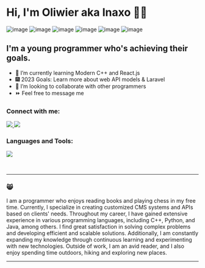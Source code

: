 # Hi, I'm Oliwier aka Inaxo 🙋‍♂️ 
![image](https://img.shields.io/badge/Vue.js-35495E?style=for-the-badge&logo=vuedotjs&logoColor=4FC08D)
![image](https://img.shields.io/badge/Nginx-009639?style=for-the-badge&logo=nginx&logoColor=white)
![image](https://img.shields.io/badge/redis-%23DD0031.svg?&style=for-the-badge&logo=redis&logoColor=white)
![image](https://img.shields.io/badge/React-20232A?style=for-the-badge&logo=react&logoColor=61DAFB)
![image](https://img.shields.io/badge/Chakra--UI-319795?style=for-the-badge&logo=chakra-ui&logoColor=white)
![image](https://img.shields.io/badge/CMake-064F8C?style=for-the-badge&logo=cmake&logoColor=white)
## I'm a young programmer who's achieving their goals.

- 📖 I’m currently learning Modern C++ and React.js 
- 🎆 2023 Goals: Learn more about web API models & Laravel
- 👯 I’m looking to collaborate with other programmers
- ⏩ Feel free to message me

### Connect with me:

<p align="left">
  <a href="https://www.linkedin.com/in/oliwier-g%C5%82owala-008b72237/">
    <img src="https://skillicons.dev/icons?i=linkedin" />
  </a>
    <a href="https://www.instagram.com/oli_glowala/">
    <img src="https://skillicons.dev/icons?i=instagram" />
  </a>
</p>

### Languages and Tools:

<p align="left">
    <img src="https://skillicons.dev/icons?i=cpp,vue,javascript,react,laravel,nodejs,py,visualstudio,qt,eclipse,firebase,linux,html,css,php" />
    </p>
<br />

---

### 😸 
<!-- ABOUT:START -->
I am a programmer who enjoys reading books and playing chess in my free time. Currently, I specialize in creating customized CMS systems and APIs based on clients' needs. Throughout my career, I have gained extensive experience in various programming languages, including C++, Python, and Java, among others. I find great satisfaction in solving complex problems and developing efficient and scalable solutions. Additionally, I am constantly expanding my knowledge through continuous learning and experimenting with new technologies. Outside of work, I am an avid reader, and I also enjoy spending time outdoors, hiking and exploring new places.
<!-- ABOUT:END -->

---

